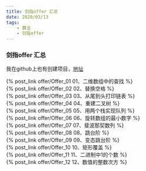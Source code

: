 ```yaml
---
title: 剑指offer 汇总
date: 2020/03/13
tags: 
    - 算法
    - 剑指offer
---
```


### 剑指offer 汇总
我在github上也有创建项目，[地址](https://github.com/snmlm/Sword-means-Offer)
<!-- more -->
{% post_link offer/Offer_01 01、二维数组中的查找 %}</br>
{% post_link offer/Offer_02 02、替换空格 %}</br>
{% post_link offer/Offer_03 03、从尾到头打印链表 %}</br>
{% post_link offer/Offer_04 04、重建二叉树 %}</br>
{% post_link offer/Offer_05 05、用两个栈实现队列 %}</br>
{% post_link offer/Offer_06 06、旋转数组的最小数字 %}</br>
{% post_link offer/Offer_07 07、斐波那契数列 %}</br>
{% post_link offer/Offer_08 08、跳台阶 %}</br>
{% post_link offer/Offer_09 09、变态跳台阶 %}</br>
{% post_link offer/Offer_10 10、矩形覆盖 %}</br>
{% post_link offer/Offer_11 11、二进制中1的个数 %}</br>
{% post_link offer/Offer_12 12、数值的整数次方 %}</br>



